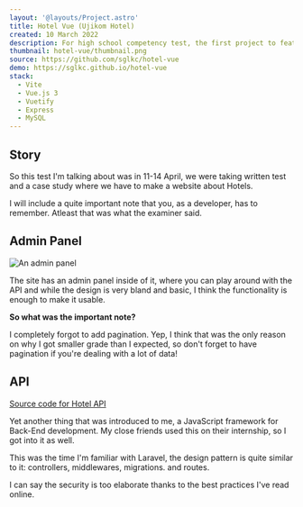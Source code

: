```yaml
---
layout: '@layouts/Project.astro'
title: Hotel Vue (Ujikom Hotel)
created: 10 March 2022
description: For high school competency test, the first project to feature an API
thumbnail: hotel-vue/thumbnail.png
source: https://github.com/sglkc/hotel-vue
demo: https://sglkc.github.io/hotel-vue
stack:
  - Vite
  - Vue.js 3
  - Vuetify
  - Express
  - MySQL
---
```


## Story

So this test I'm talking about was in 11-14 April, we were taking written test
and a case study where we have to make a website about Hotels.

I will include a quite important note that you, as a developer, has to remember.
Atleast that was what the examiner said.

## Admin Panel

![An admin panel](/assets/project/hotelvue/admin.png)

The site has an admin panel inside of it, where you can play around with the API
and while the design is very bland and basic, I think the functionality is
enough to make it usable.

**So what was the important note?**

I completely forgot to add pagination. Yep, I think that was the only reason on
why I got smaller grade than I expected, so don't forget to have pagination if
you're dealing with a lot of data!

## API

[Source code for Hotel API](https://github.com/sglkc/hotel-api)

Yet another thing that was introduced to me, a JavaScript framework for Back-End
development. My close friends used this on their internship, so I got into it as
well.

This was the time I'm familiar with Laravel, the design pattern is quite similar
to it: controllers, middlewares, migrations. and routes.

I can say the security is too elaborate thanks to the best practices I've read
online.
